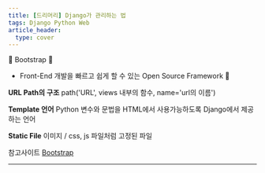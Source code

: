 ```yaml
---
title: [드리머리] Django가 관리하는 법
tags: Django Python Web
article_header:
  type: cover
---
```


 :ghost: Bootstrap :ghost:
- Front-End 개발을 빠르고 쉽게 할 수 있는 Open Source Framework :star2:

**URL Path의 구조**
path('URL', views 내부의 함수, name='url의 이름')

**Template 언어**
Python 변수와 문법을 HTML에서 사용가능하도록 Django에서 제공하는 언어

**Static File**
이미지 / css, js 파일처럼 고정된 파일


참고사이트 [Bootstrap](https://getbootstrap.com/)
<!--more-->

---
